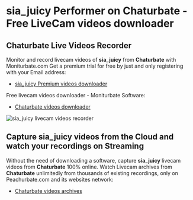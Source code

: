 # sia_juicy Performer on Chaturbate - Free LiveCam videos downloader

## Chaturbate Live Videos Recorder

Monitor and record livecam videos of **sia_juicy** from **Chaturbate** with Moniturbate.com
Get a premium trial for free by just and only registering with your Email address:
* [sia_juicy Premium videos downloader](https://moniturbate.com/request-demo-licence-key.html)

Free livecam videos downloader - Moniturbate Software:
* [Chaturbate videos downloader](https://moniturbate.com/moniturbate-download-software.html)

![sia_juicy livecam videos recorder](https://peachurnet.com/templates/moniturbate-software.png)


## Capture sia_juicy videos from the Cloud and watch your recordings on Streaming

Without the need of downloading a software, capture **sia_juicy** livecam videos from **Chaturbate** 100% online.
Watch Livecam archives from **Chaturbate** unlimitedly from thousands of existing recordings, only on Peachurbate.com and its websites network:
* [Chaturbate videos archives](https://peachurnet.com/)